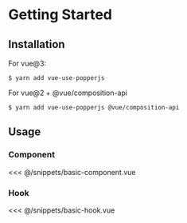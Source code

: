 # Getting Started

## Installation

For vue@3:

```shell
$ yarn add vue-use-popperjs
```

For vue@2 + @vue/composition-api

```shell
$ yarn add vue-use-popperjs @vue/composition-api
```

## Usage

### Component

<<< @/snippets/basic-component.vue

### Hook

<<< @/snippets/basic-hook.vue
